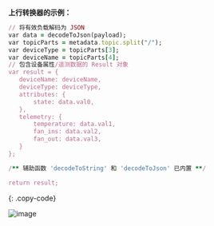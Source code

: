 **上行转换器的示例：**

```ruby
// 将有效负载解码为 JSON
var data = decodeToJson(payload);
var topicParts = metadata.topic.split("/");
var deviceType = topicParts[3];
var deviceName = topicParts[4];
// 包含设备属性/遥测数据的 Result 对象
var result = {
   deviceName: deviceName,
   deviceType: deviceType,
   attributes: {
       state: data.val0,
   },
   telemetry: {
       temperature: data.val1,
       fan_ins: data.val2,
       fan_out: data.val3,
   }
};

/** 辅助函数 'decodeToString' 和 'decodeToJson' 已内置 **/

return result;
```
{: .copy-code}

![image](/images/user-guide/integrations/aws-iot/aws-iot-uplink-converter-tbel-pe.png)